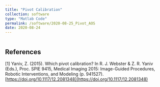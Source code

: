```yaml
---
title: "Pivot Calibration"
collection: software
type: "Matlab Code"
permalink: /software/2020-08-25_Pivot_AOS
date: 2020-08-24
---
```


``` matlab
```

## References
<a id="1">[1]</a>
Yaniv, Z. (2015). 
Which pivot calibration? 
In R. J. Webster & Z. R. Yaniv (Eds.), 
Proc. SPIE 9415, Medical Imaging 2015: Image-Guided Procedures, Robotic Interventions, and Modeling (p. 941527). 
[https://doi.org/10.1117/12.2081348](https://doi.org/10.1117/12.2081348)